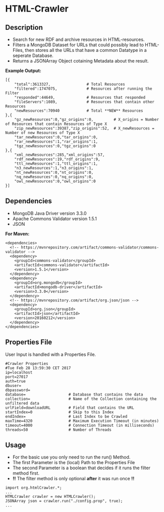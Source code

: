 # HTML-Crawler
## Description
* Search for new RDF and archive resources in HTML-resources.
* Filters a MongoDB Dataset for URLs that could possibly lead to HTML-Files, then stores all the URLs that have a common Datatype in a seperate Database.
* Returns a JSONArray Object cotaining Metadata about the result.

**Example Output:**
```
[{
	"total":3613327,				# Total Resources
	"filtered":1747075,				# Resources after running the Filter
	"responded":44649,				# Resources that responded
	"fileServers":1089,				# Resources that contain other Resources
	"newResources":70940			# Total **NEW** Resources
},{
	"gz_newResources":0,"gz_origins":0,			# X_origins = Number of Resources that contain Resources of Type X
	"zip_newResources":39387,"zip_origins":52,	# X_newResources = Number of new Resources of Type X
	"tar_newResources":0,"tar_origins":0,
	"rar_newResources":1,"rar_origins":1,
	"tgz_newResources":0,"tgz_origins":0
},{
	"xml_newResources":285,"xml_origins":57,
	"rdf_newResources":19,"rdf_origins":9,
	"ttl_newResources":1,"ttl_origins":1,
	"n3_newResources":1,"n3_origins":1,
	"nt_newResources":0,"nt_origins":0,
	"nq_newResources":0,"nq_origins":0,
	"owl_newResources":0,"owl_origins":0
}]
```

## Dependencies
* MongoDB Java Driver version 3.3.0
* Apache Commons Validator version 1.5.1
* JSON

**For Maven:**
```
<dependencies>
  <!-- https://mvnrepository.com/artifact/commons-validator/commons-validator -->
  <dependency>
    <groupId>commons-validator</groupId>
    <artifactId>commons-validator</artifactId>
    <version>1.5.1</version>
  </dependency>
  <dependency>
    <groupId>org.mongodb</groupId>
    <artifactId>mongodb-driver</artifactId>
    <version>3.3.0</version>
  </dependency>
  <!-- https://mvnrepository.com/artifact/org.json/json -->
  <dependency>
    <groupId>org.json</groupId>
    <artifactId>json</artifactId>
    <version>20160212</version>
  </dependency>
</dependencies>
```

## Properties File
User Input is handled with a Properties File.
```
#Crawler Properties
#Tue Feb 28 13:59:30 CET 2017
ip=localhost
port=27017
auth=true
dbuser=
dbpassword=
database=					# Database that contains the data
collection=					# Name of the Collection containing the unfiltered data
urlField=downloadURL		# Field that contains the URL
startIndex=0				# Skip to this Index
endIndex=					# Last Index to be Crawled
maxTime=4320				# Maximum Execution Timeout (in minutes)
timeout=4000				# Connection Timeout (in milliseconds)
threads=50					# Number of Threads
```

## Usage

* For the basic use you only need to run the run() Method.
* The first Parameter is the (local) Path to the Properties File
* The second Parameter is a boolean that decides if it runs the filter method first.
* **!!** The filter method is only optional **after** it was run once **!!**

```
import org.htmlCrawler.*;
...
HTMLCrawler crawler = new HTMLCrawler();
JSONArray json = crawler.run("./config.prop", true);
...
```

